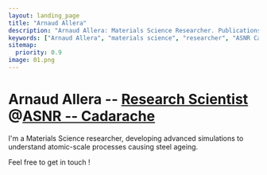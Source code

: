 ```yaml
---
layout: landing_page
title: "Arnaud Allera"
description: "Arnaud Allera: Materials Science Researcher. Publications list and CV."
keywords: ["Arnaud Allera", "materials science", "researcher", "ASNR Cadarache", "steel ageing", "atomic-scale simulations", "molecular dynamics", "computational materials science", "physics", "metallurgy", "machine learning"]
sitemap:
  priority: 0.9
image: 01.png
---
```


# Arnaud Allera -- [Research Scientist](/about/) @[ASNR -- Cadarache](https://www.asnr.fr)

I'm a Materials Science researcher, developing advanced simulations to understand atomic-scale processes causing steel ageing.

Feel free to get in touch !
